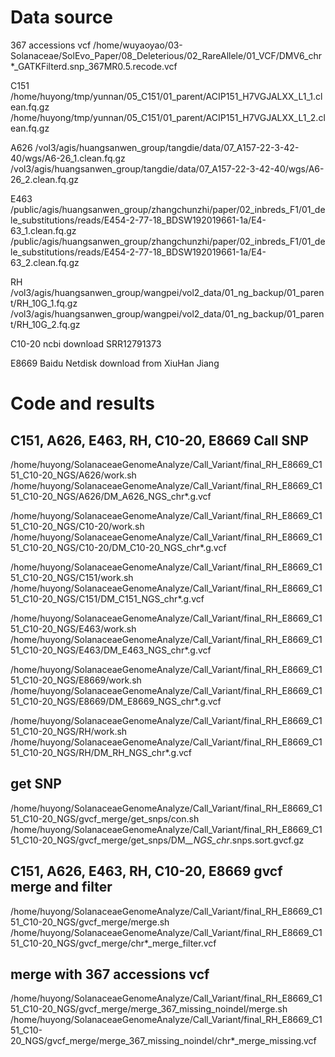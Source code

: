 # Data source
367 accessions vcf      /home/wuyaoyao/03-Solanaceae/SolEvo_Paper/08_Deleterious/02_RareAllele/01_VCF/DMV6_chr*_GATKFilterd.snp_367MR0.5.recode.vcf

C151    /home/huyong/tmp/yunnan/05_C151/01_parent/ACIP151_H7VGJALXX_L1_1.clean.fq.gz
                /home/huyong/tmp/yunnan/05_C151/01_parent/ACIP151_H7VGJALXX_L1_2.clean.fq.gz

A626    /vol3/agis/huangsanwen_group/tangdie/data/07_A157-22-3-42-40/wgs/A6-26_1.clean.fq.gz
                /vol3/agis/huangsanwen_group/tangdie/data/07_A157-22-3-42-40/wgs/A6-26_2.clean.fq.gz

E463    /public/agis/huangsanwen_group/zhangchunzhi/paper/02_inbreds_F1/01_dele_substitutions/reads/E454-2-77-18_BDSW192019661-1a/E4-63_1.clean.fq.gz
                /public/agis/huangsanwen_group/zhangchunzhi/paper/02_inbreds_F1/01_dele_substitutions/reads/E454-2-77-18_BDSW192019661-1a/E4-63_2.clean.fq.gz

RH      /vol3/agis/huangsanwen_group/wangpei/vol2_data/01_ng_backup/01_parent/RH_10G_1.fq.gz
        /vol3/agis/huangsanwen_group/wangpei/vol2_data/01_ng_backup/01_parent/RH_10G_2.fq.gz

C10-20  ncbi download SRR12791373

E8669   Baidu Netdisk download from XiuHan Jiang




# Code and results
## C151, A626, E463, RH, C10-20, E8669 Call SNP
/home/huyong/SolanaceaeGenomeAnalyze/Call_Variant/final_RH_E8669_C151_C10-20_NGS/A626/work.sh
/home/huyong/SolanaceaeGenomeAnalyze/Call_Variant/final_RH_E8669_C151_C10-20_NGS/A626/DM_A626_NGS_chr*.g.vcf

/home/huyong/SolanaceaeGenomeAnalyze/Call_Variant/final_RH_E8669_C151_C10-20_NGS/C10-20/work.sh
/home/huyong/SolanaceaeGenomeAnalyze/Call_Variant/final_RH_E8669_C151_C10-20_NGS/C10-20/DM_C10-20_NGS_chr*.g.vcf

/home/huyong/SolanaceaeGenomeAnalyze/Call_Variant/final_RH_E8669_C151_C10-20_NGS/C151/work.sh
/home/huyong/SolanaceaeGenomeAnalyze/Call_Variant/final_RH_E8669_C151_C10-20_NGS/C151/DM_C151_NGS_chr*.g.vcf

/home/huyong/SolanaceaeGenomeAnalyze/Call_Variant/final_RH_E8669_C151_C10-20_NGS/E463/work.sh
/home/huyong/SolanaceaeGenomeAnalyze/Call_Variant/final_RH_E8669_C151_C10-20_NGS/E463/DM_E463_NGS_chr*.g.vcf

/home/huyong/SolanaceaeGenomeAnalyze/Call_Variant/final_RH_E8669_C151_C10-20_NGS/E8669/work.sh
/home/huyong/SolanaceaeGenomeAnalyze/Call_Variant/final_RH_E8669_C151_C10-20_NGS/E8669/DM_E8669_NGS_chr*.g.vcf

/home/huyong/SolanaceaeGenomeAnalyze/Call_Variant/final_RH_E8669_C151_C10-20_NGS/RH/work.sh
/home/huyong/SolanaceaeGenomeAnalyze/Call_Variant/final_RH_E8669_C151_C10-20_NGS/RH/DM_RH_NGS_chr*.g.vcf


## get SNP
/home/huyong/SolanaceaeGenomeAnalyze/Call_Variant/final_RH_E8669_C151_C10-20_NGS/gvcf_merge/get_snps/con.sh
/home/huyong/SolanaceaeGenomeAnalyze/Call_Variant/final_RH_E8669_C151_C10-20_NGS/gvcf_merge/get_snps/DM_*_NGS_chr*.snps.sort.gvcf.gz


## C151, A626, E463, RH, C10-20, E8669 gvcf merge and filter
/home/huyong/SolanaceaeGenomeAnalyze/Call_Variant/final_RH_E8669_C151_C10-20_NGS/gvcf_merge/merge.sh
/home/huyong/SolanaceaeGenomeAnalyze/Call_Variant/final_RH_E8669_C151_C10-20_NGS/gvcf_merge/chr*_merge_filter.vcf


## merge with 367 accessions vcf
/home/huyong/SolanaceaeGenomeAnalyze/Call_Variant/final_RH_E8669_C151_C10-20_NGS/gvcf_merge/merge_367_missing_noindel/merge.sh
/home/huyong/SolanaceaeGenomeAnalyze/Call_Variant/final_RH_E8669_C151_C10-20_NGS/gvcf_merge/merge_367_missing_noindel/chr*_merge_missing.vcf

